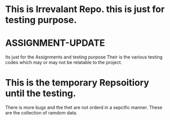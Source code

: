 # This is Irrevalant Repo. this is just for testing purpose.
# ASSIGNMENT-UPDATE
Its just for the Assignments and testing purpose
Their is the various testing codes which may or may not be relatable to the project.
# This is the temporary Repsoitiory until the testing.
There is more bugs and the thet are not orderd in a sepcific manner.
These are the collection of ramdom data.
